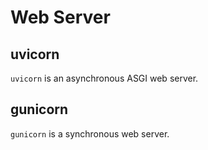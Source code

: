 # Web Server

## uvicorn
`uvicorn` is an asynchronous ASGI web server.

## gunicorn
`gunicorn` is a synchronous web server.
